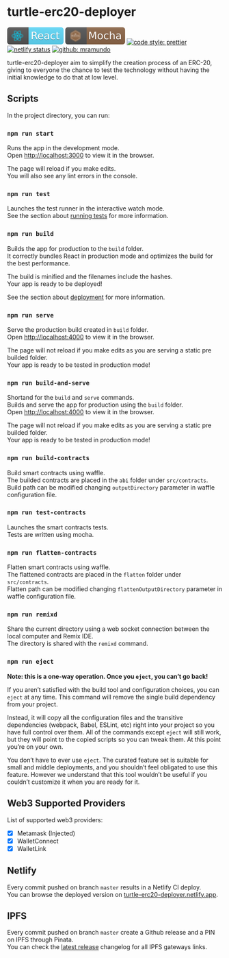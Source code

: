 # turtle-erc20-deployer

[![react](./src/resources/badges/badge-react.svg)](https://reactjs.org)
[![mocha](./src/resources/badges/badge-mocha.svg)](https://mochajs.org)
[![code style: prettier](https://img.shields.io/badge/code_style-prettier-ff69b4.svg)](https://prettier.io)
[![netlify status](https://api.netlify.com/api/v1/badges/792fe039-41a3-48c6-bae0-38b5c9701468/deploy-status)](https://app.netlify.com/sites/turtle-erc20-deployer/deploys)
[![github: mramundo](https://img.shields.io/github/followers/mramundo?label=Follow&style=social)](https://github.com/mramundo)

turtle-erc20-deployer aim to simplify the creation process of an ERC-20, giving to everyone the chance to test the technology without having the initial knowledge to do that at low level.

## Scripts

In the project directory, you can run:

### `npm run start`

Runs the app in the development mode.\
Open [http://localhost:3000](http://localhost:3000) to view it in the browser.

The page will reload if you make edits.\
You will also see any lint errors in the console.

### `npm run test`

Launches the test runner in the interactive watch mode.\
See the section about [running tests](https://facebook.github.io/create-react-app/docs/running-tests) for more information.

### `npm run build`

Builds the app for production to the `build` folder.\
It correctly bundles React in production mode and optimizes the build for the best performance.

The build is minified and the filenames include the hashes.\
Your app is ready to be deployed!

See the section about [deployment](https://facebook.github.io/create-react-app/docs/deployment) for more information.

### `npm run serve`

Serve the production build created in `build` folder.\
Open [http://localhost:4000](http://localhost:4000) to view it in the browser.

The page will not reload if you make edits as you are serving a static pre builded folder.\
Your app is ready to be tested in production mode!

### `npm run build-and-serve`

Shortand for the `build` and `serve` commands.\
Builds and serve the app for production using the `build` folder.\
Open [http://localhost:4000](http://localhost:4000) to view it in the browser.

The page will not reload if you make edits as you are serving a static pre builded folder.\
Your app is ready to be tested in production mode!

### `npm run build-contracts`

Build smart contracts using waffle.\
The builded contracts are placed in the `abi` folder under `src/contracts`.\
Build path can be modified changing `outputDirectory` parameter in waffle configuration file.

### `npm run test-contracts`

Launches the smart contracts tests.\
Tests are written using mocha.

### `npm run flatten-contracts`

Flatten smart contracts using waffle.\
The flattened contracts are placed in the `flatten` folder under `src/contracts`.\
Flatten path can be modified changing `flattenOutputDirectory` parameter in waffle configuration file.

### `npm run remixd`

Share the current directory using a web socket connection between the local computer and Remix IDE.\
The directory is shared with the `remixd` command.

### `npm run eject`

**Note: this is a one-way operation. Once you `eject`, you can’t go back!**

If you aren’t satisfied with the build tool and configuration choices, you can `eject` at any time. This command will remove the single build dependency from your project.

Instead, it will copy all the configuration files and the transitive dependencies (webpack, Babel, ESLint, etc) right into your project so you have full control over them. All of the commands except `eject` will still work, but they will point to the copied scripts so you can tweak them. At this point you’re on your own.

You don’t have to ever use `eject`. The curated feature set is suitable for small and middle deployments, and you shouldn’t feel obligated to use this feature. However we understand that this tool wouldn’t be useful if you couldn’t customize it when you are ready for it.

## Web3 Supported Providers

List of supported web3 providers:

-   [x] Metamask (Injected)
-   [x] WalletConnect
-   [x] WalletLink

## Netlify

Every commit pushed on branch `master` results in a Netlify CI deploy.\
You can browse the deployed version on [turtle-erc20-deployer.netlify.app](https://turtle-erc20-deployer.netlify.app).

## IPFS

Every commit pushed on branch `master` create a Github release and a PIN on IPFS through Pinata.\
You can check the [latest release](https://github.com/mramundo/turtle-erc20-deployer/releases) changelog for all IPFS gateways links.
